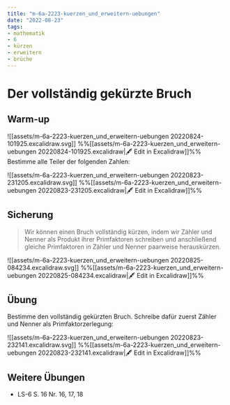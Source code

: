 ```yaml
---
title: "m-6a-2223-kuerzen_und_erweitern-uebungen"
date: "2022-08-23"
tags: 
- mathematik
- 6
- kürzen
- erweitern
- brüche
---
```

# Der vollständig gekürzte Bruch
## Warm-up
![[assets/m-6a-2223-kuerzen_und_erweitern-uebungen 20220824-101925.excalidraw.svg]]
%%[[assets/m-6a-2223-kuerzen_und_erweitern-uebungen 20220824-101925.excalidraw|🖋 Edit in Excalidraw]]%%
Bestimme alle Teiler der folgenden Zahlen:

![[assets/m-6a-2223-kuerzen_und_erweitern-uebungen 20220823-231205.excalidraw.svg]]
%%[[assets/m-6a-2223-kuerzen_und_erweitern-uebungen 20220823-231205.excalidraw|🖋 Edit in Excalidraw]]%%

## Sicherung
> Wir können einen Bruch vollständig kürzen, indem wir Zähler und Nenner als Produkt ihrer Primfaktoren schreiben und anschließend gleiche Primfaktoren in Zähler und Nenner paarweise herauskürzen.

![[assets/m-6a-2223-kuerzen_und_erweitern-uebungen 20220825-084234.excalidraw.svg]]
%%[[assets/m-6a-2223-kuerzen_und_erweitern-uebungen 20220825-084234.excalidraw|🖋 Edit in Excalidraw]]%%
## Übung
Bestimme den vollständig gekürzten Bruch. Schreibe dafür zuerst Zähler und Nenner als Primfaktorzerlegung:

![[assets/m-6a-2223-kuerzen_und_erweitern-uebungen 20220823-232141.excalidraw.svg]]
%%[[assets/m-6a-2223-kuerzen_und_erweitern-uebungen 20220823-232141.excalidraw|🖋 Edit in Excalidraw]]%%


## Weitere Übungen
- LS-6 S. 16 Nr. 16, 17, 18


